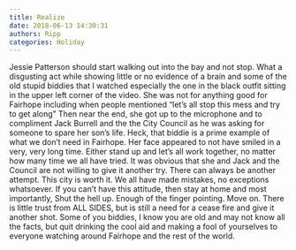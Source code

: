 ```yaml
---
title: Realize
date: 2018-06-13 14:30:31
authors: Ripp
categories: Holiday
---
```


 Jessie Patterson should start walking out into the bay and not stop. What a disgusting act while showing little or no evidence of a brain and some of the old stupid biddies that I watched especially the one in the black outfit sitting in the upper left corner of the video. She was not for anything good for Fairhope including when people mentioned “let’s all stop this mess and try to get along”  Then near the end, she got up to the microphone and to compliment Jack Burrell and the the City Council as he was asking for someone to spare her son’s life. Heck, that biddie is a prime example of what we don’t need in Fairhope. Her face appeared to not have smiled in a very, very long time. Either stand up and let’s all work together, no matter how many time we all have tried. It was obvious that she and Jack and the Council are not willing to give it another try. There can always be another attempt. This city is worth it. We all have made mistakes, no exceptions whatsoever. If you can’t have this attitude, then stay at home and most importantly, Shut the hell up. Enough of the finger pointing. Move on. There is little trust from ALL SIDES, but is still a need for a cease fire and give it another shot. Some of you biddies, I know you are old and may not know all the facts, but quit drinking the cool aid and making a fool of yourselves to everyone watching around Fairhope and the rest of the world.
